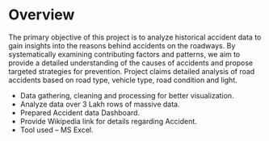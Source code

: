 # Overview
The primary objective of this project is to analyze historical accident data to gain insights into the reasons behind accidents on the roadways. By systematically examining contributing factors and patterns, we aim to provide a detailed understanding of the causes of accidents and propose targeted strategies for prevention. Project claims detailed analysis of road accidents based on road type, vehicle type, road condition and light.
- 	Data gathering, cleaning and processing for better visualization.
- 	Analyze data over 3 Lakh rows of massive data.
- 	Prepared Accident data Dashboard.
- 	Provide Wikipedia link for details regarding Accident.
- 	Tool used – MS Excel.
